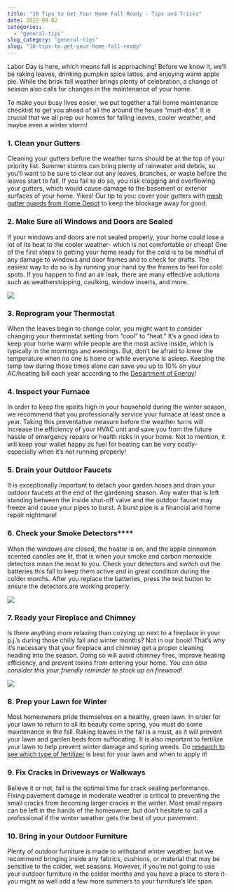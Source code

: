 ```yaml
---
title: "10 Tips to Get Your Home Fall Ready - Tips and Tricks"
date: 2022-09-02
categories: 
  - "general-tips"
slug_category: "general-tips"
slug: "10-tips-to-get-your-home-fall-ready"
---
```


Labor Day is here, which means fall is approaching! Before we know it, we’ll be raking leaves, drinking pumpkin spice lattes, and enjoying warm apple pie. While the brisk fall weather brings plenty of celebration, a change of season also calls for changes in the maintenance of your home.     
  
To make your busy lives easier, we put together a fall home maintenance checklist to get you ahead of all the around the house “must-dos”. It is crucial that we all prep our homes for falling leaves, cooler weather, and maybe even a winter storm!  

### **1\. Clean your Gutters**

Cleaning your gutters before the weather turns should be at the top of your priority list. Summer storms can bring plenty of rainwater and debris, so you’ll want to be sure to clear out any leaves, branches, or waste before the leaves start to fall. If you fail to do so, you risk clogging and overflowing your gutters, which would cause damage to the basement or exterior surfaces of your home. Yikes! Our tip to you: cover your gutters with [mesh gutter guards from Home Depot](https://www.homedepot.com/b/Building-Materials-Gutter-Systems-Gutter-Parts-Accessories-Gutter-Guards-Strainers/N-5yc1vZar5e) to keep the blockage away for good.  

### ****2\. Make Sure all Windows and Doors are Sealed****  

If your windows and doors are not sealed properly, your home could lose a lot of its heat to the cooler weather- which is not comfortable or cheap! One of the first steps to getting your home ready for the cold is to be mindful of any damage to windows and door frames and to check for drafts. The easiest way to do so is by running your hand by the frames to feel for cold spots. If you happen to find an air leak, there are many effective solutions such as weatherstripping, caulking, window inserts, and more.   

![](images/Thermostat-1024x577.png)

### ****3\. Reprogram your Thermostat****  

When the leaves begin to change color, you might want to consider changing your thermostat setting from “cool” to “heat.” It’s a good idea to keep your home warm while people are the most active inside, which is typically in the mornings and evenings. But, don’t be afraid to lower the temperature when no one is home or while everyone is asleep. Keeping the temp low during those times alone can save you up to 10% on your AC/heating bill each year according to the [Department of Energy](https://www.energy.gov/energysaver/programmable-thermostats)!   

### ******4\. Inspect your Furnace******  

In order to keep the spirits high in your household during the winter season, we recommend that you professionally service your furnace at least once a year. Taking this preventative measure before the weather turns will increase the efficiency of your HVAC unit and save you from the future hassle of emergency repairs or health risks in your home. Not to mention, it will keep your wallet happy as fuel for heating can be very costly- especially when it’s not running properly!  

### ******5\. Drain your Outdoor Faucets******  

It is exceptionally important to detach your garden hoses and drain your outdoor faucets at the end of the gardening season. Any water that is left standing between the inside shut-off valve and the outdoor faucet may freeze and cause your pipes to burst. A burst pipe is a financial and home repair nightmare!   

### ******6**. Check your Smoke Detectors********  

When the windows are closed, the heater is on, and the apple cinnamon scented candles are lit, that is when your smoke and carbon monoxide detectors mean the most to you. Check your detectors and switch out the batteries this fall to keep them active and in great condition during the colder months. After you replace the batteries, press the test button to ensure the detectors are working properly.    

![](images/Fireplace--1024x577.png)

### ********7\. Ready your Fireplace and Chimney********   

Is there anything more relaxing than cozying up next to a fireplace in your p.j.’s during those chilly fall and winter months? Not in our book! That’s why it’s necessary that your fireplace and chimney get a proper cleaning heading into the season. Doing so will avoid chimney fires, improve heating efficiency, and prevent toxins from entering your home. _You can also consider this your friendly reminder to stock up on firewood!_  

![](images/Lawn1-1024x577.png)

### **********8\. Prep your Lawn for Winter**********   

Most homeowners pride themselves on a healthy, green lawn. In order for your lawn to return to all its beauty come spring, you must do some maintenance in the fall. Raking leaves in the fall is a must, as it will prevent your lawn and garden beds from suffocating. It is also important to fertilize your lawn to help prevent winter damage and spring weeds. Do [research to see which type of fertilizer](https://housemethod.com/lawn/lawn-fertilizer/) is best for your lawn and when to apply it!  

### ************9\. Fix Cracks in Driveways or Walkways************  

Believe it or not, fall is the optimal time for crack sealing performance. Fixing pavement damage in moderate weather is critical to preventing the small cracks from becoming larger cracks in the winter. Most small repairs can be left in the hands of the homeowner, but don’t hesitate to call a professional if the winter weather gets the best of your pavement.

### **************10\. Bring in your Outdoor Furniture**************  

Plenty of outdoor furniture is made to withstand winter weather, but we recommend bringing inside any fabrics, cushions, or material that may be sensitive to the colder, wet seasons. However, if you’re not going to use your outdoor furniture in the colder months and you have a place to store it- you might as well add a few more summers to your furniture’s life span.
